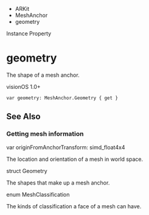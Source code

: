 

- ARKit
- MeshAnchor
-  geometry 

Instance Property

# geometry

The shape of a mesh anchor.

visionOS 1.0+

``` source
var geometry: MeshAnchor.Geometry { get }
```

## See Also

### Getting mesh information

var originFromAnchorTransform: simd_float4x4

The location and orientation of a mesh in world space.

struct Geometry

The shapes that make up a mesh anchor.

enum MeshClassification

The kinds of classification a face of a mesh can have.

